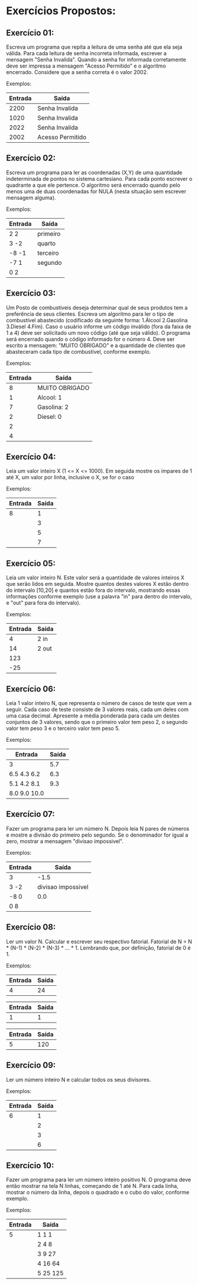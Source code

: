 # Exercícios Propostos:

## Exercício 01:

Escreva um programa que repita a leitura de uma senha até que ela seja válida. Para cada leitura de senha
incorreta informada, escrever a mensagem "Senha Invalida". Quando a senha for informada corretamente deve ser
impressa a mensagem "Acesso Permitido" e o algoritmo encerrado. Considere que a senha correta é o valor 2002.

Exemplos:

| **Entrada** | **Saída** |
| ----------- | --------- |
|2200         |Senha Invalida|
|1020         |Senha Invalida|
|2022         |Senha Invalida|
|2002         |Acesso Permitido|

## Exercício 02:

Escreva um programa para ler as coordenadas (X,Y) de uma quantidade indeterminada de pontos no sistema
cartesiano. Para cada ponto escrever o quadrante a que ele pertence. O algoritmo será encerrado quando pelo
menos uma de duas coordenadas for NULA (nesta situação sem escrever mensagem alguma).

Exemplos:

| **Entrada** | **Saída** |
| ----------- | --------- |
|2 2          |primeiro   |
|3 -2         |quarto     |
|-8 -1        |terceiro   |
|-7 1         |segundo    |
|0 2          |           |

## Exercício 03:

Um Posto de combustíveis deseja determinar qual de seus produtos tem a preferência de seus clientes. Escreva
um algoritmo para ler o tipo de combustível abastecido (codificado da seguinte forma: 1.Álcool 2.Gasolina 3.Diesel
4.Fim). Caso o usuário informe um código inválido (fora da faixa de 1 a 4) deve ser solicitado um novo código (até
que seja válido). O programa será encerrado quando o código informado for o número 4. Deve ser escrito a
mensagem: "MUITO OBRIGADO" e a quantidade de clientes que abasteceram cada tipo de combustível, conforme
exemplo.

Exemplos:

| **Entrada** | **Saída** |
| ----------- | --------- |
|8            |MUITO OBRIGADO|
|1            |Alcool: 1  |
|7            |Gasolina: 2|
|2            |Diesel: 0  |
|2            |           |
|4            |           |


## Exercício 04:

Leia um valor inteiro X (1 <= X <= 1000). Em seguida mostre os ímpares de 1 até X, um valor por linha, inclusive o
X, se for o caso

Exemplos:

| **Entrada** | **Saída** |
| ----------- | --------- |
|8            |1          |
|             |3          |
|             |5          |
|             |7          |

## Exercício 05:

Leia um valor inteiro N. Este valor será a quantidade de valores inteiros X que serão lidos em seguida. Mostre
quantos destes valores X estão dentro do intervalo [10,20] e quantos estão fora do intervalo, mostrando essas
informações conforme exemplo (use a palavra "in" para dentro do intervalo, e "out" para fora do intervalo).

Exemplos:

| **Entrada** | **Saída** |
| ----------- | --------- |
|4            |2 in       |
|14           |2 out      |
|123          |           |
|-25          |           |

## Exercício 06:

Leia 1 valor inteiro N, que representa o número de casos de teste que vem a seguir. Cada caso de teste consiste
de 3 valores reais, cada um deles com uma casa decimal. Apresente a média ponderada para cada um destes
conjuntos de 3 valores, sendo que o primeiro valor tem peso 2, o segundo valor tem peso 3 e o terceiro valor tem
peso 5.

Exemplos:

| **Entrada** | **Saída** |
| ----------- | --------- |
|3            |5.7        |
|6.5 4.3 6.2  |6.3        |
|5.1 4.2 8.1  |9.3        |
|8.0 9.0 10.0 |           |

## Exercício 07:

Fazer um programa para ler um número N. Depois leia N pares de números e mostre a divisão do primeiro pelo
segundo. Se o denominador for igual a zero, mostrar a mensagem "divisao impossivel".

Exemplos:

| **Entrada** | **Saída** |
| ----------- | --------- |
|3            |-1.5       |
|3 -2         |divisao impossivel|
|-8 0         |0.0        |
|0 8          |           |

## Exercício 08:

Ler um valor N. Calcular e escrever seu respectivo fatorial. Fatorial de N = N * (N-1) * (N-2) * (N-3) * ... * 1.
Lembrando que, por definição, fatorial de 0 é 1.

Exemplos:

| **Entrada** | **Saída** |
| ----------- | --------- |
|4            |24         |

| **Entrada** | **Saída** |
| ----------- | --------- |
|1            |1          |

| **Entrada** | **Saída** |
| ----------- | --------- |
|5            |120        |

## Exercício 09:

Ler um número inteiro N e calcular todos os seus divisores.

Exemplos:

| **Entrada** | **Saída** |
| ----------- | --------- |
|6            |1          |
|             |2          |
|             |3          |
|             |6          |

## Exercício 10:

Fazer um programa para ler um número inteiro positivo N. O programa deve então mostrar na tela N linhas,
começando de 1 até N. Para cada linha, mostrar o número da linha, depois o quadrado e o cubo do valor, conforme
exemplo.

Exemplos:

| **Entrada** | **Saída** |
| ----------- | --------- |
|5            |1 1 1      |
|             |2 4 8      |
|             |3 9 27     |
|             |4 16 64    |
|             |5 25 125   |